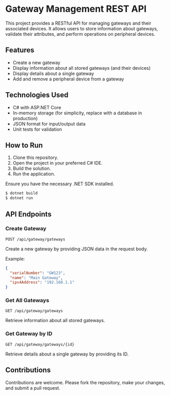 # Gateway Management REST API

This project provides a RESTful API for managing gateways and their associated devices. It allows users to store information about gateways, validate their attributes, and perform operations on peripheral devices.

## Features

- Create a new gateway
- Display information about all stored gateways (and their devices)
- Display details about a single gateway
- Add and remove a peripheral device from a gateway

## Technologies Used

- C# with ASP.NET Core
- In-memory storage (for simplicity, replace with a database in production)
- JSON format for input/output data
- Unit tests for validation

## How to Run

1. Clone this repository.
2. Open the project in your preferred C# IDE.
3. Build the solution.
4. Run the application.

Ensure you have the necessary .NET SDK installed.

```bash
$ dotnet build
$ dotnet run
```

## API Endpoints

### Create Gateway

```http
POST /api/gateway/gateways
```

Create a new gateway by providing JSON data in the request body.

Example:

```json
{
  "serialNumber": "GW123",
  "name": "Main Gateway",
  "ipv4Address": "192.168.1.1"
}
```

### Get All Gateways

```http
GET /api/gateway/gateways
```

Retrieve information about all stored gateways.

### Get Gateway by ID

```http
GET /api/gateway/gateways/{id}
```

Retrieve details about a single gateway by providing its ID.

## Contributions

Contributions are welcome. Please fork the repository, make your changes, and submit a pull request.

